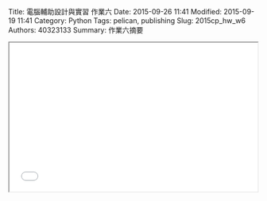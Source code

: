 Title: 電腦輔助設計與實習 作業六
Date: 2015-09-26 11:41
Modified: 2015-09-19 11:41
Category: Python
Tags: pelican, publishing
Slug: 2015cp_hw_w6
Authors: 40323133
Summary: 作業六摘要

<iframe src="40323156_cp_w6_p.html" width="500" height="300"></iframe>
